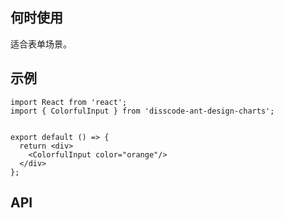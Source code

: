 ## 何时使用

适合表单场景。

## 示例

```tsx
import React from 'react';
import { ColorfulInput } from 'disscode-ant-design-charts';


export default () => {
  return <div>
    <ColorfulInput color="orange"/>
  </div>
};
```

## API

<API hideTitle  src="@/components/colorful-input/colorful-input.tsx" />
